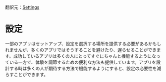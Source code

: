 翻訳元：[Settings](https://developer.apple.com/design/human-interface-guidelines/ios/app-architecture/settings/)

# 設定

一部のアプリはセットアップ、設定を選択する場所を提供する必要があるかもしれませんが、多くのアプリではそうすることを避けたり、遅らせることができます。成功しているアプリは多くの人にとってすぐにちゃんと機能するようになっている一方で、体験を調節するための便利な方法も提供しています。アプリを設計する時は多くの人が期待する方法で機能するようにすると、設定の必要性を減らすことができます。